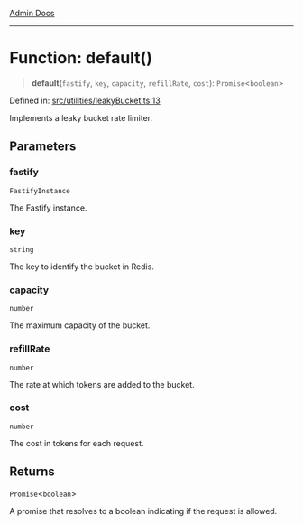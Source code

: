 [Admin Docs](/)

***

# Function: default()

> **default**(`fastify`, `key`, `capacity`, `refillRate`, `cost`): `Promise`\<`boolean`\>

Defined in: [src/utilities/leakyBucket.ts:13](https://github.com/PalisadoesFoundation/talawa-api/blob/04adcbca27f07ca5c0bffce211b6e6b77a1828ce/src/utilities/leakyBucket.ts#L13)

Implements a leaky bucket rate limiter.

## Parameters

### fastify

`FastifyInstance`

The Fastify instance.

### key

`string`

The key to identify the bucket in Redis.

### capacity

`number`

The maximum capacity of the bucket.

### refillRate

`number`

The rate at which tokens are added to the bucket.

### cost

`number`

The cost in tokens for each request.

## Returns

`Promise`\<`boolean`\>

A promise that resolves to a boolean indicating if the request is allowed.

